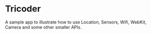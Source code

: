 Tricoder
========

A sample app to illustrate how to use Location, Sensors, Wifi, WebKit, Camera and some other smaller APIs.
